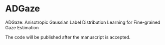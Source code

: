 # ADGaze
ADGaze: Anisotropic  Gaussian Label Distribution Learning for Fine-grained Gaze Estimation

The code will be published after the manuscript is accepted.
